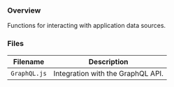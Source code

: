 ### Overview

Functions for interacting with application data sources.

### Files

| Filename                 | Description                                                           |
|--------------------------|-----------------------------------------------------------------------|
| `GraphQL.js`             | Integration with the GraphQL API.                                     |
